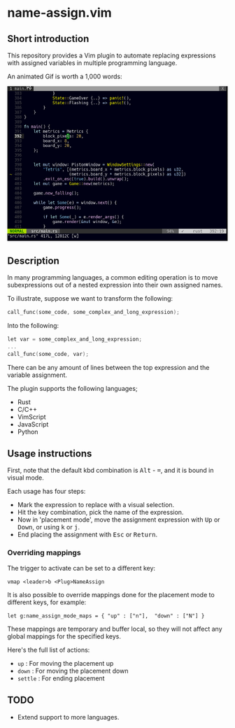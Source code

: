 # name-assign.vim

## Short introduction

This repository provides a Vim plugin to automate replacing expressions with
assigned variables in multiple programming language.

An animated Gif is worth a 1,000 words:

<img src="doc/name-assign.gif">


## Description

In many programming languages, a common editing operation is to move subexpressions
out of a nested expression into their own assigned names.

To illustrate, suppose we want to transform the following:

```c
call_func(some_code, some_complex_and_long_expression);
```

Into the following:

```c
let var = some_complex_and_long_expression;
...
call_func(some_code, var);
```

There can be any amount of lines between the top expression and the variable
assignment.

The plugin supports the following languages;

* Rust
* C/C++
* VimScript
* JavaScript
* Python


## Usage instructions

First, note that the default kbd combination is <kbd>Alt</kbd> - <kbd>=</kbd>, and it is bound in visual mode.

Each usage has four steps:

* Mark the expression to replace with a visual selection.
* Hit the key combination, pick the name of the expression.
* Now in 'placement mode', move the assignment expression with <kbd>Up</kbd> or <kbd>Down</kbd>, or using <kbd>k</kbd> or <kbd>j</kbd>.
* End placing the assignment with <kbd>Esc</kbd> or <kbd>Return</kbd>.

### Overriding mappings

The trigger to activate can be set to a different key:

```viml
vmap <leader>b <Plug>NameAssign
```

It is also possible to override mappings done for the placement mode to
different keys, for example:

```viml
let g:name_assign_mode_maps = { "up" : ["n"],  "down" : ["N"] }
```

These mappings are temporary and buffer local, so they will not affect any
global mappings for the specified keys.

Here's the full list of actions:

* `up` : For moving the placement up
* `down` : For moving the placement down
* `settle` : For ending placement

## TODO

* Extend support to more languages.

